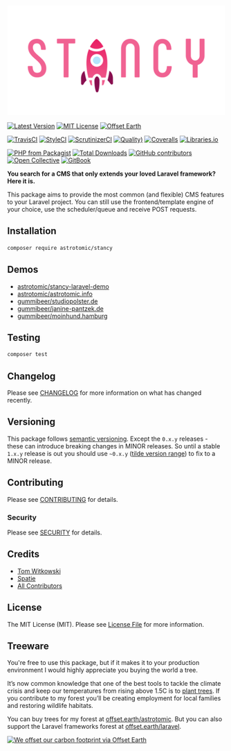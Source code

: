![Stancy](docs/.gitbook/assets/banner.png)

[![Latest Version](http://img.shields.io/packagist/v/astrotomic/stancy.svg?label=Release&style=for-the-badge)](https://packagist.org/packages/astrotomic/stancy)
[![MIT License](https://img.shields.io/github/license/Astrotomic/stancy.svg?label=License&color=blue&style=for-the-badge)](https://github.com/Astrotomic/stancy/blob/master/LICENSE)
[![Offset Earth](https://img.shields.io/badge/Treeware-%F0%9F%8C%B3-green?style=for-the-badge&cacheSeconds=600)](https://offset.earth/treeware)

[![TravisCI](https://img.shields.io/travis/Astrotomic/stancy/master?label=TravisCI&style=flat-square)](https://travis-ci.org/Astrotomic/stancy/branches)
[![StyleCI](https://styleci.io/repos/210212315/shield)](https://styleci.io/repos/210212315)
[![ScrutinizerCI](https://img.shields.io/scrutinizer/build/g/Astrotomic/stancy?label=ScrutinizerCI&style=flat-square)](https://scrutinizer-ci.com/g/Astrotomic/stancy)
[![Quality)](https://img.shields.io/scrutinizer/quality/g/Astrotomic/stancy?label=Quality&style=flat-square)](https://scrutinizer-ci.com/g/Astrotomic/stancy)
[![Coveralls](https://img.shields.io/coveralls/github/Astrotomic/stancy?label=Coverage&style=flat-square)](https://coveralls.io/github/Astrotomic/stancy)
[![Libraries.io](https://img.shields.io/librariesio/github/Astrotomic/stancy?label=Dependencies&style=flat-square)](https://libraries.io/packagist/astrotomic%2Fstancy)

[![PHP from Packagist](https://img.shields.io/packagist/php-v/astrotomic/stancy?label=PHP&style=flat-square)](https://packagist.org/packages/astrotomic/stancy)
[![Total Downloads](https://img.shields.io/packagist/dt/astrotomic/stancy.svg?label=Downloads&style=flat-square)](https://packagist.org/packages/astrotomic/stancy)
[![GitHub contributors](https://img.shields.io/github/contributors/Astrotomic/stancy?label=Contributors&style=flat-square)](https://github.com/Astrotomic/stancy/graphs/contributors)
[![Open Collective](https://img.shields.io/opencollective/all/astrotomic?label=Backers&style=flat-square)](https://opencollective.com/astrotomic)
[![GitBook](https://img.shields.io/badge/GitBook-Stancy-E91E63.svg?style=flat-square)](https://docs.astrotomic.info/stancy)

**You search for a CMS that only extends your loved Laravel framework? Here it is.**

This package aims to provide the most common (and flexible) CMS features to your Laravel project. You can still use the frontend/template engine of your choice, use the scheduler/queue and receive POST requests.

## Installation

```bash
composer require astrotomic/stancy
```

## Demos

* [astrotomic/stancy-laravel-demo](https://github.com/Astrotomic/stancy-laravel-demo)
* [astrotomic/astrotomic.info](https://github.com/Astrotomic/astrotomic.info)
* [gummibeer/studiopolster.de](https://github.com/Gummibeer/studiopolster.de)
* [gummibeer/janine-pantzek.de](https://github.com/Gummibeer/janine-pantzek.de)
* [gummibeer/moinhund.hamburg](https://github.com/Gummibeer/moinhund.hamburg)

## Testing

```bash
composer test
```

## Changelog

Please see [CHANGELOG](docs/changelog.md) for more information on what has changed recently.

## Versioning

This package follows [semantic versioning](https://semver.org/). Except the `0.x.y` releases - these can introduce breaking changes in MINOR releases. So until a stable `1.x.y` release is out you should use `~0.x.y` ([tilde version range](https://getcomposer.org/doc/articles/versions.md#tilde-version-range-)) to fix to a MINOR release.

## Contributing

Please see [CONTRIBUTING](CONTRIBUTING.md) for details.

### Security

Please see [SECURITY](SECURITY.md) for details.

## Credits

- [Tom Witkowski](https://github.com/Gummibeer)
- [Spatie](https://github.com/spatie)
- [All Contributors](https://github.com/Astrotomic/stancy/graphs/contributors)

## License

The MIT License (MIT). Please see [License File](LICENSE) for more information.

## Treeware

You're free to use this package, but if it makes it to your production environment I would highly appreciate you buying the world a tree.

It’s now common knowledge that one of the best tools to tackle the climate crisis and keep our temperatures from rising above 1.5C is to [plant trees](https://www.bbc.co.uk/news/science-environment-48870920). If you contribute to my forest you’ll be creating employment for local families and restoring wildlife habitats.

You can buy trees for my forest at [offset.earth/astrotomic](https://offset.earth/astrotomic).
But you can also support the Laravel frameworks forest at [offset.earth/laravel](https://offset.earth/laravel).

[![We offset our carbon footprint via Offset Earth](https://toolkit.offset.earth/carbonpositiveworkforce/badge/5e0ce1777a8c7b00178d7ac0?black=true&landscape=true)](https://offset.earth/astrotomic)

